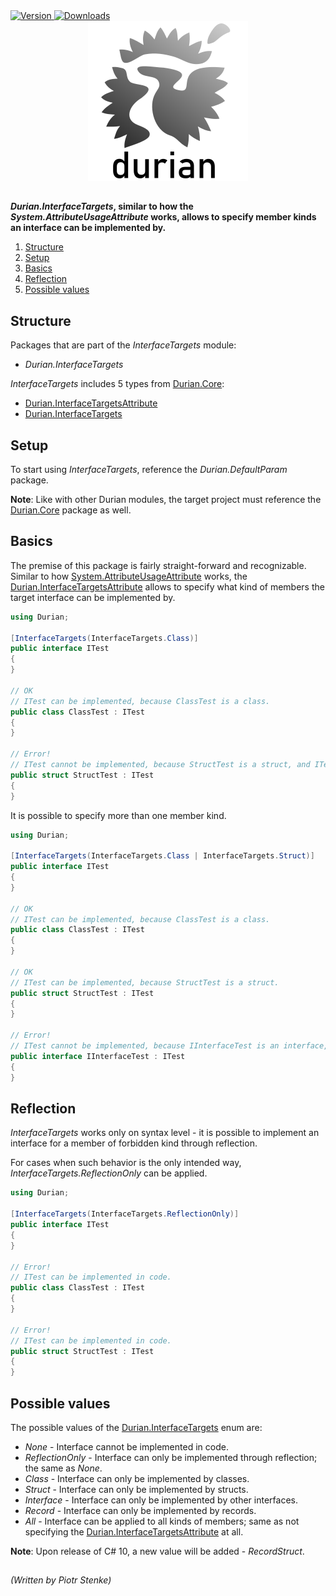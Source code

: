 <div align="left">
    <a href="https://www.nuget.org/packages/Durian.InterfaceTargets">
        <img src="https://img.shields.io/nuget/v/Durian.InterfaceTargets?color=seagreen&style=flat-square" alt="Version"/>
    </a>
    <a href="https://www.nuget.org/packages/Durian.InterfaceTargets">
        <img src="https://img.shields.io/nuget/dt/Durian.InterfaceTargets?color=blue&style=flat-square" alt="Downloads"/>
    </a> <br />
</div>

<div align="center">
        <img src="../../img/icons/Durian-256.png" alt="Durian logo"/>
</div>

##

***Durian.InterfaceTargets*, similar to how the *System.AttributeUsageAttribute* works, allows to specify member kinds an interface can be implemented by.**

1. [Structure](#structure)
2. [Setup](#setup)
3. [Basics](#basics)
4. [Reflection](#configuration)
5. [Possible values](#possible-values) 

## Structure

Packages that are part of the *InterfaceTargets* module:

 - *Durian.InterfaceTargets*

*InterfaceTargets* includes 5 types from [Durian.Core](../Durian.Core/README.md): 

 - [Durian.InterfaceTargetsAttribute](../Durian.Core/_attr/InterfaceTargetsAttribute.cs)
 - [Durian.InterfaceTargets](../Durian.Core/_enum/InterfaceTargets.cs)

## Setup

To start using *InterfaceTargets*, reference the *Durian.DefaultParam* package. 

**Note**: 
Like with other Durian modules, the target project must reference the [Durian.Core](../Durian.Core/README.md) package as well.

## Basics

The premise of this package is fairly straight-forward and recognizable. Similar to how [System.AttributeUsageAttribute](https://docs.microsoft.com/en-us/dotnet/api/system.attributeusageattribute?view=net-5.0) works, the [Durian.InterfaceTargetsAttribute](../Durian.Core/_attr/InterfaceTargetsAttribute.cs) allows to specify what kind of members the target interface can be implemented by.

```csharp
using Durian;

[InterfaceTargets(InterfaceTargets.Class)]
public interface ITest
{
}

// OK
// ITest can be implemented, because ClassTest is a class.
public class ClassTest : ITest
{
}

// Error!
// ITest cannot be implemented, because StructTest is a struct, and ITest is valid only for classes.
public struct StructTest : ITest
{
}

```

It is possible to specify more than one member kind.

```csharp
using Durian;

[InterfaceTargets(InterfaceTargets.Class | InterfaceTargets.Struct)]
public interface ITest
{
}

// OK
// ITest can be implemented, because ClassTest is a class.
public class ClassTest : ITest
{
}

// OK
// ITest can be implemented, because StructTest is a struct.
public struct StructTest : ITest
{
}

// Error!
// ITest cannot be implemented, because IInterfaceTest is an interface, and ITest is valid only for classes or structs.
public interface IInterfaceTest : ITest
{
}

```

## Reflection

*InterfaceTargets* works only on syntax level - it is possible to implement an interface for a member of forbidden kind through reflection. 

For cases when such behavior is the only intended way, *InterfaceTargets.ReflectionOnly* can be applied.

```csharp
using Durian;

[InterfaceTargets(InterfaceTargets.ReflectionOnly)]
public interface ITest
{
}

// Error!
// ITest can be implemented in code.
public class ClassTest : ITest
{
}

// Error!
// ITest can be implemented in code.
public struct StructTest : ITest
{
}

```

## Possible values

The possible values of the [Durian.InterfaceTargets](../Durian.Core/_enum/InterfaceTargets.cs) enum are:

 - *None* - Interface cannot be implemented in code.
 - *ReflectionOnly* - Interface can only be implemented through reflection; the same as *None*.
 - *Class* - Interface can only be implemented by classes.
 - *Struct* - Interface can only be implemented by structs.
 - *Interface* - Interface can only be implemented by other interfaces.
 - *Record* - Interface can only be implemented by records.
 - *All* - Interface can be applied to all kinds of members; same as not specifying the [Durian.InterfaceTargetsAttribute](../Durian.Core/_attr/InterfaceTargetsAttribute.cs) at all.

**Note**: Upon release of C# 10, a new value will be added - *RecordStruct*.


##

*\(Written by Piotr Stenke\)*